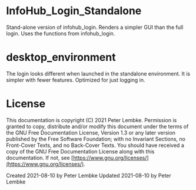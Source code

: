 # InfoHub_Login_Standalone

Stand-alone version of infohub_login.
Renders a simpler GUI than the full login. Uses the functions from infohub_login. 

# desktop_environment

The login looks different when launched in the standalone environment. It is simpler with fewer features. Optimized for just logging in.

# License

This documentation is copyright (C) 2021 Peter Lembke. Permission is granted to copy, distribute and/or modify this
document under the terms of the GNU Free Documentation License, Version 1.3 or any later version published by the Free
Software Foundation; with no Invariant Sections, no Front-Cover Texts, and no Back-Cover Texts. You should have received
a copy of the GNU Free Documentation License along with this documentation. If not,
see [https://www.gnu.org/licenses/](https://www.gnu.org/licenses/).

Created 2021-08-10 by Peter Lembke Updated 2021-08-10 by Peter Lembke